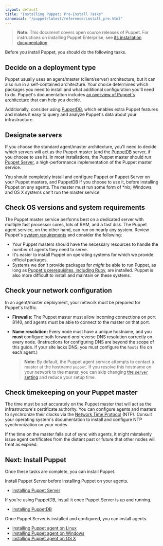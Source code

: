 ```yaml
---
layout: default
title: "Installing Puppet: Pre-Install Tasks"
canonical: "/puppet/latest/reference/install_pre.html"
---
```


[peinstall]: {{pe}}/install_basic.html
[sysreqs]: ./system_requirements.html
[ruby]: ./system_requirements.html#requirements-and-prerequisites
[architecture]: ./architecture.html
[puppetdb]: {{puppetdb}}/
[server_setting]: ./configuration.html#server

> **Note:** This document covers open source releases of Puppet. For instructions on installing Puppet Enterprise, see [its installation documentation][peinstall].

Before you install Puppet, you should do the following tasks.

## Decide on a deployment type

Puppet usually uses an agent/master (client/server) architecture, but it can also run in a self-contained architecture. Your choice determines which packages you need to install and what additional configuration you'll need to do. Puppet's documentation includes [an overview of Puppet's architecture][architecture] that can help you decide.

Additionally, consider using [PuppetDB][], which enables extra Puppet features and makes it easy to query and analyze Puppet's data about your infrastructure.

## Designate servers

If you choose the standard agent/master architecture, you'll need to decide which servers will act as the Puppet master (and the [PuppetDB][] server, if you choose to use it). In most installations, the Puppet master should run [Puppet Server]({{puppetserver}}), a high-performance implementation of the Puppet master service.

You should completely install and configure Puppet or Puppet Server on your Puppet masters, and PuppetDB if you choose to use it, before installing Puppet on any agents. The master must run some form of \*nix; Windows and OS X systems can't run the master service.

## Check OS versions and system requirements

The Puppet master service performs best on a dedicated server with multiple fast processor cores, lots of RAM, and a fast disk. The Puppet agent service, on the other hand, can run on nearly any system. Review Puppet's [system requirements][sysreqs] and consider the following:

-   Your Puppet masters should have the necessary resources to handle the number of agents they need to serve.
-   It's easier to install Puppet on operating systems for which we provide official packages.
-   Systems we don't provide packages for _might_ be able to run Puppet, as long as [Puppet's prerequisites, including Ruby][ruby], are installed. Puppet is also more difficult to install and maintain on these systems.

## Check your network configuration

In an agent/master deployment, your network must be prepared for Puppet's traffic.

-   **Firewalls:** The Puppet master must allow incoming connections on port 8140, and agents must be able to connect to the master on that port.
-   **Name resolution:** Every node must have a unique hostname, and you **must** configure both forward _and_ reverse DNS resolution correctly on every node. (Instructions for configuring DNS are beyond the scope of this guide. If your site lacks DNS, you must configure the `hosts` file on each agent.)

    > **Note:** By default, the Puppet agent service attempts to contact a master at the hostname `puppet`. If you resolve this hostname on your network to the master, you can skip changing [the `server` setting][server_setting] and reduce your setup time.

## Check timekeeping on your Puppet master

The time must be set accurately on the Puppet master that will act as the infrastructure's certificate authority. You can configure agents and masters to synchronize their clocks via the [Network Time Protocol](http://www.ntp.org) (NTP). Consult your operating system's documentation to install and configure NTP synchronization on your nodes.

If the time on the master falls out of sync with agents, it might mistakenly issue agent certificates from the distant past or future that other nodes will treat as expired.

## Next: Install Puppet

Once these tasks are complete, you can install Puppet.

Install Puppet Server before installing Puppet on your agents.

-   [Installing Puppet Server]({{puppetserver}}/install_from_packages.html)

If you're using PuppetDB, install it once Puppet Server is up and running.

-   [Installing PuppetDB]({{puppetdb}}/install_via_module.html)

Once Puppet Server is installed and configured, you can install agents.

-   [Installing Puppet agent on Linux](./install_linux.html)
-   [Installing Puppet agent on Windows](./install_windows.html)
-   [Installing Puppet agent on OS X](./install_osx.html)
